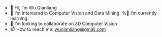 - 👋 Hi, I’m Wu Qianliang
- 👀 I’m interested in Computer Vision and Data Mining.
%🌱 I’m currently learning
- 💞️ I’m looking to collaborate on 3D Computer Vision
- 📫 How to reach me: wuqianliang@gmail.com 

<!---
wuqianliang/wuqianliang is a ✨ special ✨ repository because its `README.md` (this file) appears on your GitHub profile.
You can click the Preview link to take a look at your changes.
--->
